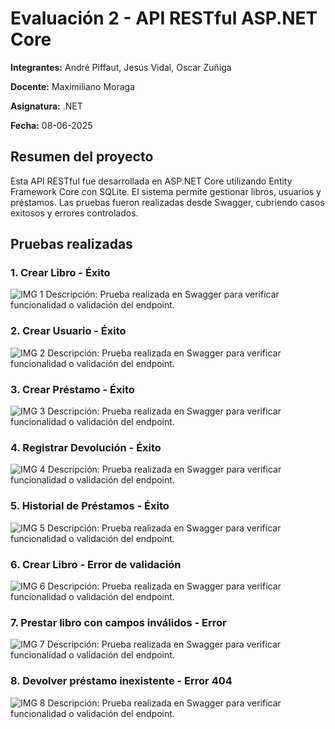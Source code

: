 # Evaluación 2 - API RESTful ASP.NET Core

**Integrantes:** André Piffaut, Jesús Vidal, Oscar Zuñiga

**Docente:** Maximiliano Moraga

**Asignatura:** .NET  

**Fecha:** 08-06-2025

## Resumen del proyecto

Esta API RESTful fue desarrollada en ASP.NET Core utilizando Entity Framework Core con SQLite. El sistema permite gestionar libros, usuarios y préstamos. Las pruebas fueron realizadas desde Swagger, cubriendo casos exitosos y errores controlados.

## Pruebas realizadas
### 1. Crear Libro - Éxito
![IMG 1](https://github.com/user-attachments/assets/1bc6d730-c364-41a9-a4a2-feb974b18b8c)
Descripción: Prueba realizada en Swagger para verificar funcionalidad o validación del endpoint.

### 2. Crear Usuario - Éxito
![IMG 2](https://github.com/user-attachments/assets/f92fd838-2a71-453b-b71e-7d1df2f841b1)
Descripción: Prueba realizada en Swagger para verificar funcionalidad o validación del endpoint.

### 3. Crear Préstamo - Éxito
![IMG 3](https://github.com/user-attachments/assets/40c239c9-34e9-46b5-8f6a-ae0afb919968)
Descripción: Prueba realizada en Swagger para verificar funcionalidad o validación del endpoint.

### 4. Registrar Devolución - Éxito
![IMG 4](https://github.com/user-attachments/assets/0ffe0b0e-274d-41e5-87c8-1a3e57e1e090)
Descripción: Prueba realizada en Swagger para verificar funcionalidad o validación del endpoint.

### 5. Historial de Préstamos - Éxito
![IMG 5](https://github.com/user-attachments/assets/9247736d-3569-49b9-87c6-7b62e9833035)
Descripción: Prueba realizada en Swagger para verificar funcionalidad o validación del endpoint.

### 6. Crear Libro - Error de validación
![IMG 6](https://github.com/user-attachments/assets/1e69f86d-be38-470c-8af7-9f3512eecfe5)
Descripción: Prueba realizada en Swagger para verificar funcionalidad o validación del endpoint.

### 7. Prestar libro con campos inválidos - Error
![IMG 7](https://github.com/user-attachments/assets/29c95bff-a469-42b6-a6f8-a4c0cded11c9)
Descripción: Prueba realizada en Swagger para verificar funcionalidad o validación del endpoint.

### 8. Devolver préstamo inexistente - Error 404
![IMG 8](https://github.com/user-attachments/assets/baa0ed38-aed7-4a4c-9f6b-da499fb7b6e6)
Descripción: Prueba realizada en Swagger para verificar funcionalidad o validación del endpoint.

